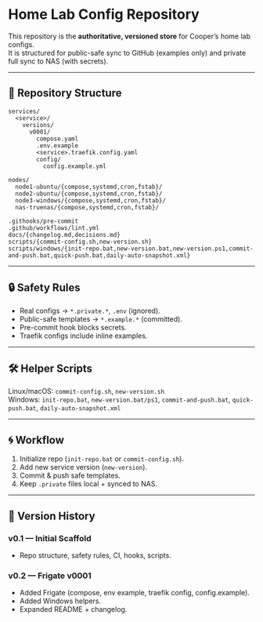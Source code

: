 # Home Lab Config Repository

This repository is the **authoritative, versioned store** for Cooper’s home lab configs.  
It is structured for public-safe sync to GitHub (examples only) and private full sync to NAS (with secrets).  

---

## 📂 Repository Structure

```
services/
  <service>/
    versions/
      v0001/
        compose.yaml
        .env.example
        <service>.traefik.config.yaml
        config/
          config.example.yml

nodes/
  node1-ubuntu/{compose,systemd,cron,fstab}/
  node2-ubuntu/{compose,systemd,cron,fstab}/
  node3-windows/{compose,systemd,cron,fstab}/
  nas-truenas/{compose,systemd,cron,fstab}/

.githooks/pre-commit
.github/workflows/lint.yml
docs/{changelog.md,decisions.md}
scripts/{commit-config.sh,new-version.sh}
scripts/windows/{init-repo.bat,new-version.bat,new-version.ps1,commit-and-push.bat,quick-push.bat,daily-auto-snapshot.xml}
```

---

## 🔒 Safety Rules

- Real configs → `*.private.*`, `.env` (ignored).  
- Public-safe templates → `*.example.*` (committed).  
- Pre-commit hook blocks secrets.  
- Traefik configs include inline examples.  

---

## 🛠️ Helper Scripts

Linux/macOS: `commit-config.sh`, `new-version.sh`  
Windows: `init-repo.bat`, `new-version.bat/ps1`, `commit-and-push.bat`, `quick-push.bat`, `daily-auto-snapshot.xml`  

---

## 🌀 Workflow

1. Initialize repo (`init-repo.bat` or `commit-config.sh`).  
2. Add new service version (`new-version`).  
3. Commit & push safe templates.  
4. Keep `.private` files local + synced to NAS.  

---

## 📜 Version History

### v0.1 — Initial Scaffold
- Repo structure, safety rules, CI, hooks, scripts.

### v0.2 — Frigate v0001
- Added Frigate (compose, env example, traefik config, config.example).  
- Added Windows helpers.  
- Expanded README + changelog.
